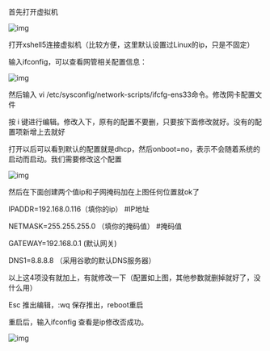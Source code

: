 首先打开虚拟机

 

![img](https://img-blog.csdn.net/20180710105738844?watermark/2/text/aHR0cHM6Ly9ibG9nLmNzZG4ubmV0L3FxXzM4MTM4MDY5/font/5a6L5L2T/fontsize/400/fill/I0JBQkFCMA==/dissolve/70)

 

打开xshell5连接虚拟机（比较方便，这里默认设置过Linux的ip，只是不固定）

输入ifconfig，可以查看网管相关配置信息：

![img](https://img-blog.csdn.net/20180710112758359?watermark/2/text/aHR0cHM6Ly9ibG9nLmNzZG4ubmV0L3FxXzM4MTM4MDY5/font/5a6L5L2T/fontsize/400/fill/I0JBQkFCMA==/dissolve/70)

然后输入   vi /etc/sysconfig/network-scripts/ifcfg-ens33命令。修改网卡配置文件

按 i 键进行编辑。修改入下，原有的配置不要删，只要按下面修改就好。没有的配置项新增上去就好

打开以后可以看到默认的配置就是dhcp，然后onboot=no，表示不会随着系统的启动而启动。我们需要修改这个配置

![img](https://img-blog.csdn.net/20180827142947991?watermark/2/text/aHR0cHM6Ly9ibG9nLmNzZG4ubmV0L3FxXzM4MTM4MDY5/font/5a6L5L2T/fontsize/400/fill/I0JBQkFCMA==/dissolve/70)

 

 

然后在下面创建两个值ip和子网掩码加在上图任何位置就ok了

IPADDR=192.168.0.116（填你的ip）          #IP地址

NETMASK=255.255.255.0  （填你的掩码值）      #掩码值

GATEWAY=192.168.0.1     (默认网关)

DNS1=8.8.8.8             （采用谷歌的默认DNS服务器）

以上这4项没有就加上，有就修改一下（配置如上图，其他参数就删掉就好了，没什么用）

 Esc 推出编辑，:wq  保存推出，reboot重启

重启后，输入ifconfig 查看是ip修改否成功。

 

![img](https://img-blog.csdn.net/20180710115937845?watermark/2/text/aHR0cHM6Ly9ibG9nLmNzZG4ubmV0L3FxXzM4MTM4MDY5/font/5a6L5L2T/fontsize/400/fill/I0JBQkFCMA==/dissolve/70)